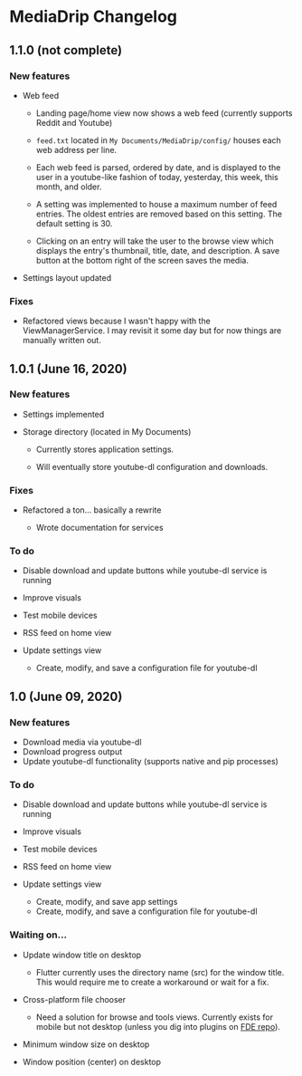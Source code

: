 # MediaDrip Changelog

## 1.1.0 (not complete)

### New features

* Web feed

    * Landing page/home view now shows a web feed (currently supports Reddit and Youtube)

    * `feed.txt` located in `My Documents/MediaDrip/config/` houses each web address per line.

    * Each web feed is parsed, ordered by date, and is displayed to the user in a youtube-like fashion of today, yesterday, this week, this month, and older.

    * A setting was implemented to house a maximum number of feed entries. The oldest entries are removed based on this setting. The default setting is 30.

    * Clicking on an entry will take the user to the browse view which displays the entry's thumbnail, title, date, and description. A save button at the bottom right of the screen saves the media.

* Settings layout updated

### Fixes

* Refactored views because I wasn't happy with the ViewManagerService. I may revisit it some day but for now things are manually written out.

## 1.0.1 (June 16, 2020)

### New features

* Settings implemented

* Storage directory (located in My Documents)

    * Currently stores application settings.

    * Will eventually store youtube-dl configuration and downloads.

### Fixes

* Refactored a ton... basically a rewrite

    * Wrote documentation for services

### To do

* Disable download and update buttons while youtube-dl service is running

* Improve visuals

* Test mobile devices

* RSS feed on home view

* Update settings view

    * Create, modify, and save a configuration file for youtube-dl

## 1.0 (June 09, 2020)

### New features

* Download media via youtube-dl
* Download progress output
* Update youtube-dl functionality (supports native and pip processes)

### To do

* Disable download and update buttons while youtube-dl service is running

* Improve visuals

* Test mobile devices

* RSS feed on home view

* Update settings view

    * Create, modify, and save app settings
    * Create, modify, and save a configuration file for youtube-dl

### Waiting on...

* Update window title on desktop

    * Flutter currently uses the directory name (src) for the window title. This would require me to create a workaround or wait for a fix.

* Cross-platform file chooser

    * Need a solution for browse and tools views. Currently exists for mobile but not desktop (unless you dig into plugins on [FDE repo](https://github.com/google/flutter-desktop-embedding)).

* Minimum window size on desktop

* Window position (center) on desktop